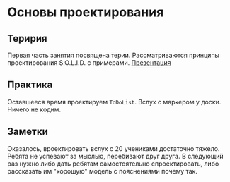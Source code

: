 Основы проектирования
=====================

## Теририя

Первая часть занятия посвящена терии. Рассматриваются принципы проектирования S.O.L.I.D. с примерами.
[Презентация](https://docs.google.com/presentation/d/1MkJJ1IusiBlEJGbTSV8uygsxtzfUT5MUI0ymqJhNlDY/edit#slide=id.p)

## Практика

Оставшееся время проектируем `ToDoList`. Вслух с маркером у доски. Ничего не кодим.

## Заметки

Оказалось, вроектировать вслух с 20 учениками достаточно тяжело. Ребята не успевают за мыслью, перебивают друг друга. 
В следующий раз нужно либо дать ребятам самостоятельно спроектировать, либо рассказать им "хорошую" модель с пояснениями почему так.
